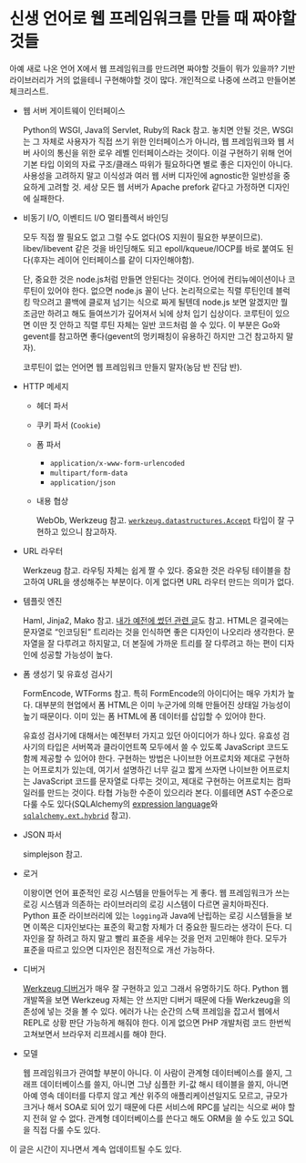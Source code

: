 신생 언어로 웹 프레임워크를 만들 때 짜야할 것들
===============================================

아예 새로 나온 언어 X에서 웹 프레임워크를 만드려면 짜야할 것들이 뭐가 있을까? 기반 라이브러리가 거의 없을테니 구현해야할 것이 많다. 개인적으로 나중에 쓰려고 만들어본 체크리스트.

 - 웹 서버 게이트웨이 인터페이스

    Python의 WSGI, Java의 Servlet, Ruby의 Rack 참고. 놓치면 안될 것은, WSGI는 그 자체로 사용자가 직접 쓰기 위한 인터페이스가 아니라, 웹 프레임워크와 웹 서버 사이의 통신을 위한 로우 레벨 인터페이스라는 것이다. 이걸 구현하기 위해 언어 기본 타입 이외의 자료 구조/클래스 따위가 필요하다면 별로 좋은 디자인이 아니다. 사용성을 고려하지 말고 이식성과 여러 웹 서버 디자인에 agnostic한 일반성을 중요하게 고려할 것. 세상 모든 웹 서버가 Apache prefork 같다고 가정하면 디자인에 실패한다.

 - 비동기 I/O, 이벤티드 I/O 멀티플렉서 바인딩

    모두 직접 짤 필요도 없고 그럴 수도 없다(OS 지원이 필요한 부분이므로). libev/libevent 같은 것을 바인딩해도 되고 epoll/kqueue/IOCP를 바로 붙여도 된다(후자는 레이어 인터페이스를 같이 디자인해야함).

    단, 중요한 것은 node.js처럼 만들면 안된다는 것이다. 언어에 컨티뉴에이션이나 코루틴이 있어야 한다. 없으면 node.js 꼴이 난다. 논리적으로는 직렬 루틴인데 블럭킹 막으려고 콜백에 클로져 넘기는 식으로 짜게 될텐데 node.js 보면 알겠지만 뭘 조금만 하려고 해도 들여쓰기가 깊어져서 뇌에 상처 입기 십상이다. 코루틴이 있으면 이딴 짓 안하고 직렬 루틴 자체는 일반 코드처럼 쓸 수 있다. 이 부분은 Go와 gevent를 참고하면 좋다(gevent의 멍키패칭이 유용하긴 하지만 그건 참고하지 말자).

    코루틴이 없는 언어면 웹 프레임워크 만들지 말자(농담 반 진담 반).

 - HTTP 메세지
    - 헤더 파서
    - 쿠키 파서 (`Cookie`)
    - 폼 파서
       - `application/x-www-form-urlencoded`
       - `multipart/form-data`
       - `application/json`

    - 내용 협상

       WebOb, Werkzeug 참고. [`werkzeug.datastructures.Accept`][1] 타입이 잘 구현하고 있으니 참고하자.

 - URL 라우터

    Werkzeug 참고. 라우팅 자체는 쉽게 짤 수 있다. 중요한 것은 라우팅 테이블을 참고하여 URL을 생성해주는 부분이다. 이게 없다면 URL 라우터 만드는 의미가 없다.

 - 템플릿 엔진

    Haml, Jinja2, Mako 참고. [내가 예전에 썼던 관련 글][2]도 참고. HTML은 결국에는 문자열로 “인코딩된” 트리라는 것을 인식하면 좋은 디자인이 나오리라 생각한다. 문자열을 잘 다루려고 하지말고, 더 본질에 가까운 트리를 잘 다루려고 하는 편이 디자인에 성공할 가능성이 높다.

 - 폼 생성기 및 유효성 검사기

    FormEncode, WTForms 참고. 특히 FormEncode의 아이디어는 매우 가치가 높다. 대부분의 현업에서 폼 HTML은 이미 누군가에 의해 만들어진 상태일 가능성이 높기 때문이다. 이미 있는 폼 HTML에 폼 데이터를 삽입할 수 있어야 한다.

    유효성 검사기에 대해서는 예전부터 가지고 있던 아이디어가 하나 있다. 유효성 검사기의 타입은 서버쪽과 클라이언트쪽 모두에서 쓸 수 있도록 JavaScript 코드도 함께 제공할 수 있어야 한다. 구현하는 방법은 나이브한 어프로치와 제대로 구현하는 어프로치가 있는데, 여기서 설명하긴 너무 길고 짧게 쓰자면 나이브한 어프로치는 JavaScript 코드를 문자열로 다루는 것이고, 제대로 구현하는 어프로치는 컴파일러를 만드는 것이다. 타협 가능한 수준이 있으리라 본다. 이를테면 AST 수준으로 다룰 수도 있다(SQLAlchemy의 [expression language][3]와 [`sqlalchemy.ext.hybrid`][4] 참고).

 - JSON 파서

    simplejson 참고.

 - 로거

    이왕이면 언어 표준적인 로깅 시스템을 만들어두는 게 좋다. 웹 프레임워크가 쓰는 로깅 시스템과 의존하는 라이브러리의 로깅 시스템이 다르면 골치아파진다. Python 표준 라이브러리에 있는 `logging`과 Java에 난립하는 로깅 시스템들을 보면 이쪽은 디자인보다는 표준의 확고함 자체가 더 중요한 필드라는 생각이 든다. 디자인을 잘 하려고 하지 말고 빨리 표준을 세우는 것을 먼저 고민해야 한다. 모두가 표준을 따르고 있으면 디자인은 점진적으로 개선 가능하다.

 - 디버거

    [Werkzeug 디버거][5]가 매우 잘 구현하고 있고 그래서 유명하기도 하다. Python 웹 개발쪽을 보면 Werkzeug 자체는 안 쓰지만 디버거 때문에 다들 Werkzeug을 의존성에 넣는 것을 볼 수 있다. 에러가 나는 순간의 스택 프레임을 잡고서 웹에서 REPL로 상황 판단 가능하게 해줘야 한다. 이게 없으면 PHP 개발처럼 코드 한번씩 고쳐보면서 브라우저 리프레시를 해야 한다.

 - 모델

    웹 프레임워크가 관여할 부분이 아니다. 이 사람이 관계형 데이터베이스를 쓸지, 그래프 데이터베이스를 쓸지, 아니면 그냥 심플한 키-값 해시 테이블을 쓸지, 아니면 아예 영속 데이터를 다루지 않고 계산 위주의 애플리케이션일지도 모르고, 규모가 크거나 해서 SOA로 되어 있기 때문에 다른 서비스에 RPC를 날리는 식으로 써야 할지 전혀 알 수 없다. 관계형 데이터베이스를 쓴다고 해도 ORM을 쓸 수도 있고 SQL을 직접 다룰 수도 있다.

이 글은 시간이 지나면서 계속 업데이트될 수도 있다.

[1]: http://werkzeug.pocoo.org/docs/datastructures/#werkzeug.datastructures.Accept
[2]: http://blog.dahlia.kr/post/9716842234
[3]: http://www.sqlalchemy.org/docs/core/tutorial.html
[4]: http://www.sqlalchemy.org/docs/orm/extensions/hybrid.html
[5]: http://werkzeug.pocoo.org/docs/debug/
